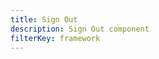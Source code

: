 ```yaml
---
title: Sign Out
description: Sign Out component
filterKey: framework
---
```


<inline-fragment framework="react" src="~/ui/auth/fragments/react/sign-out.md"></inline-fragment>
<inline-fragment framework="angular" src="~/ui/auth/fragments/angular/sign-out.md"></inline-fragment>
<inline-fragment framework="vue" src="~/ui/auth/fragments/vue/sign-out.md"></inline-fragment>
<inline-fragment framework="ionic" src="~/ui/auth/fragments/ionic/sign-out.md"></inline-fragment>